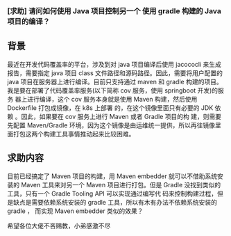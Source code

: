 ### [求助] 请问如何使用 Java 项目控制另一个 使用 gradle 构建的 Java 项目的编译？

## 背景

最近在开发代码覆盖率的平台，涉及到对 java 项目编译后使用 jacococli 来生成报告，需要指定 java 项目
class 文件路径和源码路径。因此，需要将用户配置的 java 项目在服务器上进行编译。目前只支持通过 maven
和 gradle 构建的项目。我是要在部署了代码覆盖率服务(以下简称 cov 服务，使用 springboot 开发)的服务
器上进行编译，这个 cov 服务本身就是使用 Maven 构建，然后使用 Dockerfile 打包成镜像，在 k8s 上部署
的，在这个镜像里面只有必要的 JDK 依赖 。因此，如果要在 cov 服务上进行 Maven 或者 Gradle 项目的构
建，则需要先配置 Maven/Gradle 环境，因为这个镜像是由运维统一提供，所以再往镜像里面打包这两个构建工具事情推动起来比较困难。

## 求助内容

目前已经搞定了 Maven 项目的构建，用 Maven embedder 就可以不借助系统安装的 Maven 工具来对另一个 
Maven 项目进行打包。但是 Gradle 没找到类似的工具，只有一个 Gradle Tooling API 可以实现通过编写代
码来控制构建过程，但是缺点是需要依赖系统安装的 gradle 工具，所以有木有办法不依赖系统安装的 gradle ，
而实现 Maven embedder 类似的效果？

希望各位大佬不吝赐教，小弟感激不尽

